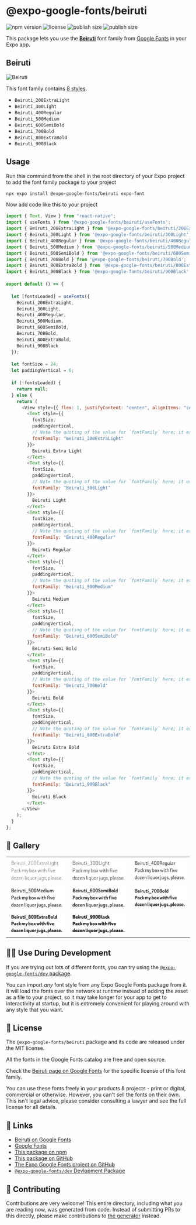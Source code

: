 # @expo-google-fonts/beiruti

![npm version](https://flat.badgen.net/npm/v/@expo-google-fonts/beiruti)
![license](https://flat.badgen.net/github/license/expo/google-fonts)
![publish size](https://flat.badgen.net/packagephobia/install/@expo-google-fonts/beiruti)
![publish size](https://flat.badgen.net/packagephobia/publish/@expo-google-fonts/beiruti)

This package lets you use the [**Beiruti**](https://fonts.google.com/specimen/Beiruti) font family from [Google Fonts](https://fonts.google.com/) in your Expo app.

## Beiruti

![Beiruti](./font-family.png)

This font family contains [8 styles](#-gallery).

- `Beiruti_200ExtraLight`
- `Beiruti_300Light`
- `Beiruti_400Regular`
- `Beiruti_500Medium`
- `Beiruti_600SemiBold`
- `Beiruti_700Bold`
- `Beiruti_800ExtraBold`
- `Beiruti_900Black`

## Usage

Run this command from the shell in the root directory of your Expo project to add the font family package to your project

```sh
npx expo install @expo-google-fonts/beiruti expo-font
```

Now add code like this to your project

```js
import { Text, View } from "react-native";
import { useFonts } from '@expo-google-fonts/beiruti/useFonts';
import { Beiruti_200ExtraLight } from '@expo-google-fonts/beiruti/200ExtraLight';
import { Beiruti_300Light } from '@expo-google-fonts/beiruti/300Light';
import { Beiruti_400Regular } from '@expo-google-fonts/beiruti/400Regular';
import { Beiruti_500Medium } from '@expo-google-fonts/beiruti/500Medium';
import { Beiruti_600SemiBold } from '@expo-google-fonts/beiruti/600SemiBold';
import { Beiruti_700Bold } from '@expo-google-fonts/beiruti/700Bold';
import { Beiruti_800ExtraBold } from '@expo-google-fonts/beiruti/800ExtraBold';
import { Beiruti_900Black } from '@expo-google-fonts/beiruti/900Black';

export default () => {

  let [fontsLoaded] = useFonts({
    Beiruti_200ExtraLight, 
    Beiruti_300Light, 
    Beiruti_400Regular, 
    Beiruti_500Medium, 
    Beiruti_600SemiBold, 
    Beiruti_700Bold, 
    Beiruti_800ExtraBold, 
    Beiruti_900Black
  });

  let fontSize = 24;
  let paddingVertical = 6;

  if (!fontsLoaded) {
    return null;
  } else {
    return (
      <View style={{ flex: 1, justifyContent: "center", alignItems: "center" }}>
        <Text style={{
          fontSize,
          paddingVertical,
          // Note the quoting of the value for `fontFamily` here; it expects a string!
          fontFamily: "Beiruti_200ExtraLight"
        }}>
          Beiruti Extra Light
        </Text>
        <Text style={{
          fontSize,
          paddingVertical,
          // Note the quoting of the value for `fontFamily` here; it expects a string!
          fontFamily: "Beiruti_300Light"
        }}>
          Beiruti Light
        </Text>
        <Text style={{
          fontSize,
          paddingVertical,
          // Note the quoting of the value for `fontFamily` here; it expects a string!
          fontFamily: "Beiruti_400Regular"
        }}>
          Beiruti Regular
        </Text>
        <Text style={{
          fontSize,
          paddingVertical,
          // Note the quoting of the value for `fontFamily` here; it expects a string!
          fontFamily: "Beiruti_500Medium"
        }}>
          Beiruti Medium
        </Text>
        <Text style={{
          fontSize,
          paddingVertical,
          // Note the quoting of the value for `fontFamily` here; it expects a string!
          fontFamily: "Beiruti_600SemiBold"
        }}>
          Beiruti Semi Bold
        </Text>
        <Text style={{
          fontSize,
          paddingVertical,
          // Note the quoting of the value for `fontFamily` here; it expects a string!
          fontFamily: "Beiruti_700Bold"
        }}>
          Beiruti Bold
        </Text>
        <Text style={{
          fontSize,
          paddingVertical,
          // Note the quoting of the value for `fontFamily` here; it expects a string!
          fontFamily: "Beiruti_800ExtraBold"
        }}>
          Beiruti Extra Bold
        </Text>
        <Text style={{
          fontSize,
          paddingVertical,
          // Note the quoting of the value for `fontFamily` here; it expects a string!
          fontFamily: "Beiruti_900Black"
        }}>
          Beiruti Black
        </Text>
      </View>
    );
  }
};
```

## 🔡 Gallery


||||
|-|-|-|
|![Beiruti_200ExtraLight](./200ExtraLight/Beiruti_200ExtraLight.ttf.png)|![Beiruti_300Light](./300Light/Beiruti_300Light.ttf.png)|![Beiruti_400Regular](./400Regular/Beiruti_400Regular.ttf.png)||
|![Beiruti_500Medium](./500Medium/Beiruti_500Medium.ttf.png)|![Beiruti_600SemiBold](./600SemiBold/Beiruti_600SemiBold.ttf.png)|![Beiruti_700Bold](./700Bold/Beiruti_700Bold.ttf.png)||
|![Beiruti_800ExtraBold](./800ExtraBold/Beiruti_800ExtraBold.ttf.png)|![Beiruti_900Black](./900Black/Beiruti_900Black.ttf.png)|||


## 👩‍💻 Use During Development

If you are trying out lots of different fonts, you can try using the [`@expo-google-fonts/dev` package](https://github.com/expo/google-fonts/tree/master/font-packages/dev#readme).

You can import _any_ font style from any Expo Google Fonts package from it. It will load the fonts over the network at runtime instead of adding the asset as a file to your project, so it may take longer for your app to get to interactivity at startup, but it is extremely convenient for playing around with any style that you want.


## 📖 License

The `@expo-google-fonts/beiruti` package and its code are released under the MIT license.

All the fonts in the Google Fonts catalog are free and open source.

Check the [Beiruti page on Google Fonts](https://fonts.google.com/specimen/Beiruti) for the specific license of this font family.

You can use these fonts freely in your products & projects - print or digital, commercial or otherwise. However, you can't sell the fonts on their own. This isn't legal advice, please consider consulting a lawyer and see the full license for all details.

## 🔗 Links

- [Beiruti on Google Fonts](https://fonts.google.com/specimen/Beiruti)
- [Google Fonts](https://fonts.google.com/)
- [This package on npm](https://www.npmjs.com/package/@expo-google-fonts/beiruti)
- [This package on GitHub](https://github.com/expo/google-fonts/tree/master/font-packages/beiruti)
- [The Expo Google Fonts project on GitHub](https://github.com/expo/google-fonts)
- [`@expo-google-fonts/dev` Devlopment Package](https://github.com/expo/google-fonts/tree/master/font-packages/dev)

## 🤝 Contributing

Contributions are very welcome! This entire directory, including what you are reading now, was generated from code. Instead of submitting PRs to this directly, please make contributions to [the generator](https://github.com/expo/google-fonts/tree/master/packages/generator) instead.

